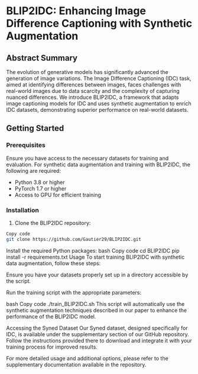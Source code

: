 # BLIP2IDC: Enhancing Image Difference Captioning with Synthetic Augmentation

## Abstract Summary
The evolution of generative models has significantly advanced the generation of image variations. The Image Difference Captioning (IDC) task, aimed at identifying differences between images, faces challenges with real-world images due to data scarcity and the complexity of capturing nuanced differences. We introduce BLIP2IDC, a framework that adapts image captioning models for IDC and uses synthetic augmentation to enrich IDC datasets, demonstrating superior performance on real-world datasets.

## Getting Started

### Prerequisites
Ensure you have access to the necessary datasets for training and evaluation. For synthetic data augmentation and training with BLIP2IDC, the following are required:
- Python 3.8 or higher
- PyTorch 1.7 or higher
- Access to GPU for efficient training

### Installation
1. Clone the BLIP2IDC repository:

``` bash
Copy code
git clone https://github.com/Gautier29/BLIP2IDC.git
```

Install the required Python packages:
bash
Copy code
cd BLIP2IDC
pip install -r requirements.txt
Usage
To start training BLIP2IDC with synthetic data augmentation, follow these steps:

Ensure you have your datasets properly set up in a directory accessible by the script.

Run the training script with the appropriate parameters:

bash
Copy code
./train_BLIP2IDC.sh
This script will automatically use the synthetic augmentation techniques described in our paper to enhance the performance of the BLIP2IDC model.

Accessing the Syned Dataset
Our Syned dataset, designed specifically for IDC, is available under the supplementary section of our GitHub repository. Follow the instructions provided there to download and integrate it with your training process for improved results.

For more detailed usage and additional options, please refer to the supplementary documentation available in the repository.
